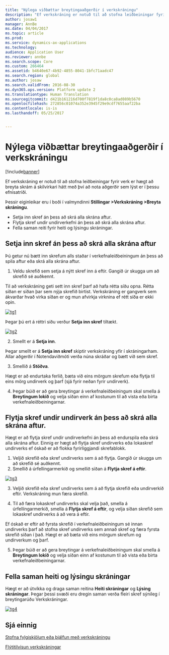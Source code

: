 ```yaml
---
title: "Nýlega viðbættar breytingaaðgerðir í verkskráningu"
description: "Ef verkskráning er notuð til að stofna leiðbeiningar fyrir verk er hægt að breyta skrám á skilvirkari hátt með því að nota aðgerðir sem lýst er í þessu efnisatriði."
author: josaw1
manager: AnnBe
ms.date: 04/04/2017
ms.topic: article
ms.prod: 
ms.service: dynamics-ax-applications
ms.technology: 
audience: Application User
ms.reviewer: annbe
ms.search.scope: Core
ms.custom: 266464
ms.assetid: b4640e67-4b92-4855-8041-1bfc71aadc47
ms.search.region: global
ms.author: josaw
ms.search.validFrom: 2016-08-30
ms.dyn365.ops.version: Platform update 2
ms.translationtype: Human Translation
ms.sourcegitcommit: d421b161216d700f7819f1da8c0ca8ad089b5670
ms.openlocfilehash: 272856c01074a352e3945f29e9cdf7655aaf22ba
ms.contentlocale: is-is
ms.lasthandoff: 05/25/2017


---
```


# <a name="recently-added-editing-features-in-task-recorder"></a>Nýlega viðbættar breytingaaðgerðir í verkskráningu

[!include[banner](../includes/banner.md)]


Ef verkskráning er notuð til að stofna leiðbeiningar fyrir verk er hægt að breyta skrám á skilvirkari hátt með því að nota aðgerðir sem lýst er í þessu efnisatriði.

Þessir eiginleikar eru í boði í valmyndinni **Stillingar &gt;Verkskráning &gt;Breyta skráningu**.

-   Setja inn skref án þess að skrá alla skrána aftur.
-   Flytja skref undir undirverkefni án þess að skrá alla skrána aftur.
-   Fella saman reiti fyrir heiti og lýsingu skráningar.

## <a name="insert-steps-without-rerecording-the-entire-file"></a>Setja inn skref án þess að skrá alla skrána aftur
Þú getur nú bætt inn skrefum alls staðar í verkefnaleiðbeiningum án þess að spila aftur eða skrá alla skrána aftur.

1.  Veldu skrefið sem setja á nýtt skref inn á eftir. Gangið úr skugga um að skrefið sé auðkennt.

Til að verkskráning geti sett inn skref þarf að hafa rétta síðu opna. Rétta síðan er síðan þar sem nýja skrefið birtist. Verkskráning er gangverk sem ákvarðar hvað virka síðan er og mun afvirkja virknina ef rétt síða er ekki opin. 

[![tg1](./media/tg1.png)](./media/tg1.png) 


Þegar þú ert á réttri síðu verður **Setja inn skref** tiltækt.

[![tg2](./media/tg2-231x300.png)](./media/tg2.png)

2. Smellt er á **Setja inn**.

Þegar smellt er á **Setja inn skref** skiptir verkskráning yfir í skráningarham. Allar aðgerðir í Notendaviðmóti verða núna skráðar og bætt við sem skref.

3. Smellið á **Stöðva**.

Hægt er að endurtaka ferlið, bæta við eins mörgum skrefum eða flytja til eins mörg undirverk og þarf (sjá fyrir neðan fyrir undirverk).

4. Þegar búið er að gera breytingar á verkefnaleiðbeiningum skal smella á **Breytingum lokið** og velja síðan einn af kostunum til að vista eða birta verkefnaleiðbeiningarnar.

## <a name="move-steps-under-a-subtask-without-rerecording-the-entire-file"></a>Flytja skref undir undirverk án þess að skrá alla skrána aftur.
Hægt er að flytja skref undir undirverkefni án þess að endurspila eða skrá alla skrána aftur. Einnig er hægt að flytja skref undirverks eða lokaskref undirverks ef óskað er að flokka fyrirliggjandi skrefablokk.

1.  Veljið skrefið eða skref undirverks sem á að flytja. Gangið úr skugga um að skrefið sé auðkennt.
2.  Smellið á úrfellingarmerkið og smellið síðan á **Flytja skref á eftir**.

[![tg3](./media/tg3.png)](./media/tg3.png)

3. Veljið skrefið eða skref undirverks sem á að flytja skrefið eða undirverkið eftir. Verkskráning mun færa skrefið.

4. Til að færa lokaskref undirverks skal velja það, smella á úrfellingarmerkið, smella á **Flytja skref á eftir**, og velja síðan skrefið sem lokaskref undirverks á að vera á eftir.

Ef óskað er eftir að fyrsta skrefið í verkefnaleiðbeiningum sé innan undirverks þarf að stofna skref undirverks sem annað skref og færa fyrsta skrefið síðan í það. Hægt er að bæta við eins mörgum skrefum og undirverkum og þarf.

5. Þegar búið er að gera breytingar á verkefnaleiðbeiningum skal smella á **Breytingum lokið** og velja síðan einn af kostunum til að vista eða birta verkefnaleiðbeiningarnar.

## <a name="collapse-recording-name-and-description"></a>Fella saman heiti og lýsingu skráningar
Hægt er að útvíkka og draga saman reitina **Heiti skráningar** og **Lýsing skráningar**. Þegar þessi svæði eru dregin saman verða fleiri skref sýnileg í breytingarúðu Verkskráningar. 

[![tg4](./media/tg4-300x252.png)](./media/tg4.png)  

<a name="see-also"></a>Sjá einnig
--------

[Stofna fylgiskjölum eða þjálfun með verkskráningu](/dynamics365/operations/dev-itpro/user-interface/task-recorder)

[Flýtitilvísun verkskráningar](/dynamics365/operations/dev-itpro/user-interface/task-recorder-quick-reference)




